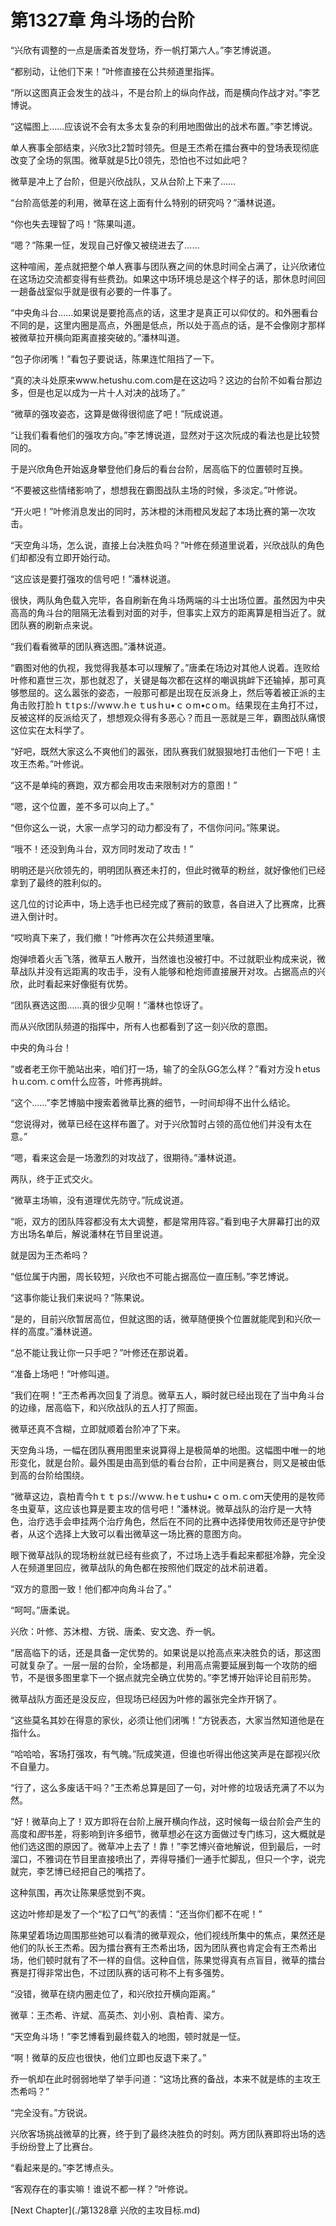 # 第1327章 角斗场的台阶

“兴欣有调整的一点是唐柔首发登场，乔一帆打第六人。”李艺博说道。

“都别动，让他们下来！”叶修直接在公共频道里指挥。

“所以这图真正会发生的战斗，不是台阶上的纵向作战，而是横向作战才对。”李艺博说。

“这幅图上……应该说不会有太多太复杂的利用地图做出的战术布置。”李艺博说。

单人赛事全部结束，兴欣3比2暂时领先。但是王杰希在擂台赛中的登场表现彻底改变了全场的氛围。微草就是5比0领先，恐怕也不过如此吧？

微草是冲上了台阶，但是兴欣战队，又从台阶上下来了……

“台阶高低差的利用，微草在这上面有什么特别的研究吗？”潘林说道。

“你也失去理智了吗！”陈果叫道。

“嗯？”陈果一怔，发现自己好像又被绕进去了……

这种喧闹，差点就把整个单人赛事与团队赛之间的休息时间全占满了，让兴欣诸位在这场边交流都变得有些费劲。如果这中场环境总是这个样子的话，那休息时间回一趟备战室似乎就是很有必要的一件事了。

“中央角斗台……如果说是要抢高点的话，这里才是真正可以仰仗的。和外圈看台不同的是，这里内圈是高点，外圈是低点，所以处于高点的话，是不会像刚才那样被微草拉开横向距离直接突破的。”潘林叫道。

“包子你闭嘴！”看包子要说话，陈果连忙阻挡了一下。

“真的决斗处原来www.hetushu.com.com是在这边吗？这边的台阶不如看台那边多，但是也足以成为一片十人对决的战场了。”

“微草的强攻姿态，这算是做得很彻底了吧！”阮成说道。

“让我们看看他们的强攻方向。”李艺博说道，显然对于这次阮成的看法也是比较赞同的。

于是兴欣角色开始返身攀登他们身后的看台台阶，居高临下的位置顿时互换。

“不要被这些情绪影响了，想想我在霸图战队主场的时候，多淡定。”叶修说。

“开火吧！”叶修消息发出的同时，苏沐橙的沐雨橙风发起了本场比赛的第一次攻击。

“天空角斗场，怎么说，直接上台决胜负吗？”叶修在频道里说着，兴欣战队的角色们却都没有立即开始行动。

“这应该是要打强攻的信号吧！”潘林说道。

很快，两队角色载入完毕，各自刷新在角斗场两端的斗士出场位置。虽然因为中央高高的角斗台的阻隔无法看到对面的对手，但事实上双方的距离算是相当近了。就团队赛的刷新点来说。

“我们看看微草的团队赛选图。”潘林说道。

“霸图对他的仇视，我觉得我基本可以理解了。”唐柔在场边对其他人说着。连败给叶修和嘉世三次，那也就忍了，关键是每次都在这样的嘲讽挑衅下还输掉，那可真够憋屈的。这么嚣张的姿态，一般那可都是出现在反派身上，然后等着被正派的主角击败打脸ｈｔtｐs://ｗwｗ.hｅｔusｈu•ｃｏm•cｏm。结果现在主角打不过，反被这样的反派给灭了，想想观众得有多恶心？而且一恶就是三年，霸图战队痛恨这位实在太科学了。

“好吧，既然大家这么不爽他们的嚣张，团队赛我们就狠狠地打击他们一下吧！主攻王杰希。”叶修说。

“这不是单纯的赛跑，双方都会用攻击来限制对方的意图！”

“嗯，这个位置，差不多可以向上了。”

“但你这么一说，大家一点学习的动力都没有了，不信你问问。”陈果说。

“哦不！还没到角斗台，双方同时发动了攻击！”

明明还是兴欣领先的，明明团队赛还未打的，但此时微草的粉丝，就好像他们已经拿到了最终的胜利似的。

这几位的讨论声中，场上选手也已经完成了赛前的致意，各自进入了比赛席，比赛进入倒计时。

“哎哟真下来了，我们撤！”叶修再次在公共频道里嚷。

炮弹喷着火舌飞落，微草五人散开，当然谁也没被打中。不过就职业构成来说，微草战队并没有远距离的攻击手，没有人能够和枪炮师直接展开对攻。占据高点的兴欣，此时看起来好像挺有优势。

“团队赛选这图……真的很少见啊！”潘林也惊讶了。

而从兴欣团队频道的指挥中，所有人也都看到了这一刻兴欣的意图。

中央的角斗台！

“或者老王你干脆站出来，咱们打一场，输了的全队GG怎么样？”看对方没ｈetusｈu.coｍ.ｃoｍ什么应答，叶修再挑衅。

“这个……”李艺博脑中搜索着微草比赛的细节，一时间却得不出什么结论。

“您说得对，微草已经在这样布置了。对于兴欣暂时占领的高位他们并没有太在意。”

“嗯，看来这会是一场激烈的对攻战了，很期待。”潘林说道。

两队，终于正式交火。

“微草主场嘛，没有道理优先防守。”阮成说道。

“呃，双方的团队阵容都没有太大调整，都是常用阵容。”看到电子大屏幕打出的双方出场名单后，解说潘林在节目里说道。

就是因为王杰希吗？

“低位属于内圈，周长较短，兴欣也不可能占据高位一直压制。”李艺博说。

“这事你能让我们来说吗？”陈果说。

“是的，目前兴欣暂居高位，但就这图的话，微草随便换个位置就能爬到和兴欣一样的高度。”潘林说道。

“总不能让我让你一只手吧？”叶修还在那说着。

“准备上场吧！”叶修叫道。

“我们在啊！”王杰希再次回复了消息。微草五人，瞬时就已经出现在了当中角斗台的边缘，居高临下，和兴欣战队的五人打了照面。

微草还真不含糊，立即就顺着台阶冲了下来。

天空角斗场，一幅在团队赛用图里来说算得上是极简单的地图。这幅图中唯一的地形变化，就是台阶。最外围是由高到低的看台台阶，正中间是赛台，则又是被由低到高的台阶给围绕。

“微草这边，袁柏青今hｔｔｐs://ｗｗw.ｈeｔushu•ｃｏｍ.ｃoｍ天使用的是牧师冬虫夏草，这应该也算是要主攻的信号吧！”潘林说。微草战队的治疗是一大特色，治疗选手会申挂两个治疗角色，然后在不同的比赛中选择使用牧师还是守护使者，从这个选择上大致可以看出微草这一场比赛的意图方向。

眼下微草战队的现场粉丝就已经有些疯了，不过场上选手看起来都挺冷静，完全没人在频道里回应，微草战队的角色都在按照他们既定的战术前进着。

“双方的意图一致！他们都冲向角斗台了。”

“呵呵。”唐柔说。

兴欣：叶修、苏沐橙、方锐、唐柔、安文逸、乔一帆。

“居高临下的话，还是具备一定优势的。如果说是以抢高点来决胜负的话，那这图可就复杂了。一层一层的台阶，全场都是，利用高点需要延展到每一个攻防的细节，不是很多图里拿下一个据点就完全确立优势的。”李艺博开始评论目前形势。

微草战队方面还是没反应，但现场已经因为叶修的嚣张完全炸开锅了。

“这些莫名其妙在得意的家伙，必须让他们闭嘴！”方锐表态，大家当然知道他是在指什么。

“哈哈哈，客场打强攻，有气魄。”阮成笑道，但谁也听得出他这笑声是在鄙视兴欣不自量力。

“行了，这么多废话干吗？”王杰希总算是回了一句，对叶修的垃圾话充满了不以为然。

“好！微草向上了！双方即将在台阶上展开横向作战，这时候每一级台阶会产生的高度和*图*书差，将影响到许多细节，微草想必在这方面做过专门练习，这大概就是他们选这图的原因了。微草冲上去了！靠！”李艺博兴奋地解说，但到最后，一时溜口，不雅词在节目里直接喷出了，弄得导播们一通手忙脚乱，但只一个字，说完就完，李艺博已经把自己的嘴捂了。

这种氛围，再次让陈果感觉到不爽。

这边叶修却是发了一个“松了口气”的表情：“还当你们都不在呢！”

陈果望着场边周围那些她可以看清的微草观众，他们视线所集中的焦点，果然还是他们的队长王杰希。因为擂台赛有王杰希出场，因为团队赛也肯定会有王杰希出场，他们顿时就有了不一样的自信。这种自信，陈果觉得真有点盲目，微草的擂台赛是打得非常出色，不过团队赛的话可称不上有多强势。

“没错，微草在绕内圈走位了，和兴欣拉开横向距离。”

微草：王杰希、许斌、高英杰、刘小别、袁柏青、梁方。

“天空角斗场！”李艺博看到最终载入的地图，顿时就是一怔。

“啊！微草的反应也很快，他们立即也反退下来了。”

乔一帆却在此时弱弱地举了举手问道：“这场比赛的备战，本来不就是练的主攻王杰希吗？”

“完全没有。”方锐说。

兴欣客场挑战微草的比赛，终于到了最终决胜负的时刻。两方团队赛即将出场的选手纷纷登上了比赛台。

“看起来是的。”李艺博点头。

“客观存在的事实嘛！谁说不都一样？”叶修说。



[Next Chapter](./第1328章 兴欣的主攻目标.md)